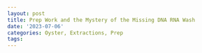 ```yaml
---
layout: post
title: Prep Work and the Mystery of the Missing DNA RNA Wash
date: '2023-07-06'
categories: Oyster, Extractions, Prep
tags: 
---
```

